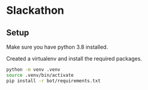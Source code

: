 # Slackathon

## Setup
Make sure you have python 3.8 installed. 

Created a virtualenv and install the required packages.
```bash
python -m venv .venv
source .venv/bin/activate
pip install -r bot/requirements.txt
```

